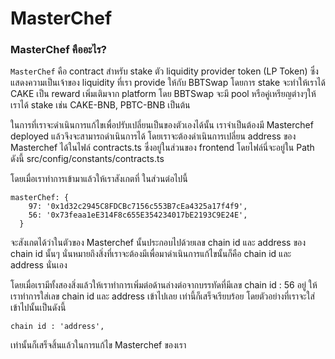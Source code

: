 # MasterChef

### MasterChef คืออะไร? <a id="3fd3"></a>

`MasterChef` คือ contract สำหรับ stake ตัว liquidity provider token \(LP Token\) ซึ่งแสดงความเป็นเจ้าของ liquidity ที่เรา provide ให้กับ BBTSwap โดยการ stake จะทำให้เราได้ CAKE เป็น reward เพิ่มเติมจาก platform โดย BBTSwap จะมี pool หรือคู่เหรียญต่างๆให้เราได้ stake เช่น CAKE-BNB, PBTC-BNB เป็นต้น

ในการที่เราจะดำเนินการแก้ไขเพื่อปรับเปลี่ยนเป็นของตัวเองได้นั้น เราจำเป็นต้องมี Masterchef deployed แล้วจึงจะสามารถดำเนินการได้ โดยเราจะต้องดำเนินการเปลี่ยน address ของ Masterchef ได้ในไฟล์ contracts.ts ซึ่งอยู่ในส่วนของ frontend โดยไฟล์นี่จะอยู่ใน Path ดังนี้ src/config/constants/contracts.ts

โดยเมื่อเราทำการเข้ามาแล้วให้เราสังเกตที่ ในส่วนต่อไปนี้

```text
masterChef: {
    97: '0x1d32c2945C8FDCBc7156c553B7cEa4325a17f4f9',
    56: '0x73feaa1eE314F8c655E354234017bE2193C9E24E',
  }
```

จะสังเกตได้ว่าในตัวของ Masterchef นั้นประกอบไปด้วยเลข chain id และ address ของ chain id นั้นๆ นั่นหมายถึงสิ่งที่เราจะต้องมีเพื่อมาดำเนินการแก้ไขนั้นก็คือ chain id และ address นั่นเอง 

โดยเมื่อเรามีทั้งสองสิ่งแล้วให้เราทำการเพิ่มต่อด้านล่างต่อจากบรรทัดที่มีเลข chain id : 56 อยู่ ให้เราทำการใส่เลข chain id และ address เข้าไปเลย เท่านี้ก็เสร็จเรียบร้อย โดยตัวอย่างที่เราจะใส่เข้าไปนั้นเป็นดังนี้

```text
chain id : 'address',
```

เท่านั้นก็เสร็จสิ้นแล้วในการแก้ไข Masterchef ของเรา